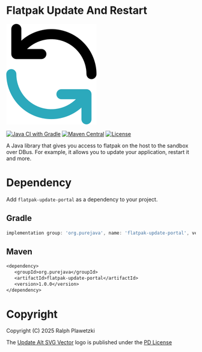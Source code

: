 # Flatpak Update And Restart
![FlatpakUpdateAndRestart](FlatpakUpdateAndRestart.png)

[![Java CI with Gradle](https://github.com/purejava/FlatpakUpdateAndRestart/actions/workflows/build_main.yml/badge.svg)](https://github.com/purejava/FlatpakUpdateAndRestart/actions/workflows/build_main.yml)
[![Maven Central](https://img.shields.io/maven-central/v/org.purejava/flatpak-update-portal.svg?label=Maven%20Central)](https://central.sonatype.com/search?q=flatpak-update-portal&smo=true&namespace=org.purejava)
[![License](https://img.shields.io/github/license/purejava/FlatpakUpdateAndRestart.svg)](https://github.com/purejava/FlatpakUpdateAndRestart/blob/master/LICENSE)

A Java library that gives you access to flatpak on the host to the sandbox over DBus. For example, it allows you to update your application, restart it and more.

# Dependency
Add `flatpak-update-portal` as a dependency to your project.

## Gradle
```gradle
implementation group: 'org.purejava', name: 'flatpak-update-portal', version: '1.0.0'
```
## Maven

```maven
<dependency>
   <groupId>org.purejava</groupId>
   <artifactId>flatpak-update-portal</artifactId>
   <version>1.0.0</version>
</dependency>
```

# Copyright
Copyright (C) 2025 Ralph Plawetzki

The [Update Alt SVG Vector](https://www.svgrepo.com/svg/466759/update-alt) logo is published under the [PD License](https://www.svgrepo.com/page/licensing/#PD)